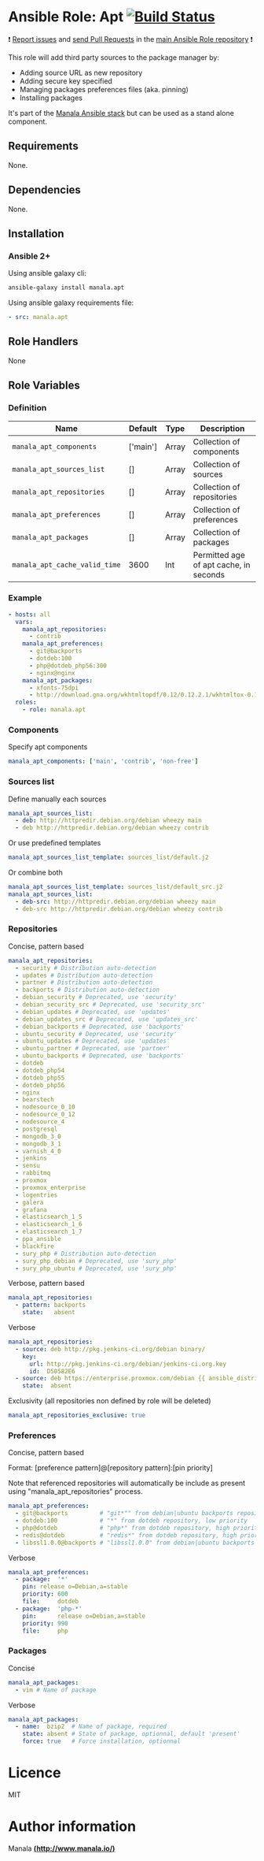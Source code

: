# Ansible Role: Apt [![Build Status](https://travis-ci.org/manala/ansible-role-apt.svg?branch=master)](https://travis-ci.org/manala/ansible-role-apt)

:exclamation: [Report issues](https://github.com/manala/ansible-roles/issues) and [send Pull Requests](https://github.com/manala/ansible-roles/pulls) in the [main Ansible Role repository](https://github.com/manala/ansible-roles) :exclamation:

This role will add third party sources to the package manager by:
- Adding source URL as new repository
- Adding secure key specified
- Managing packages preferences files (aka. pinning)
- Installing packages

It's part of the [Manala Ansible stack](http://www.manala.io) but can be used as a stand alone component.

## Requirements

None.

## Dependencies

None.

## Installation

### Ansible 2+

Using ansible galaxy cli:

```bash
ansible-galaxy install manala.apt
```

Using ansible galaxy requirements file:

```yaml
- src: manala.apt
```

## Role Handlers

None

## Role Variables

### Definition

| Name                          | Default  | Type  | Description                            |
| ----------------------------- | -------- | ----- | -------------------------------------- |
| `manala_apt_components`       | ['main'] | Array | Collection of components               |
| `manala_apt_sources_list`     | []       | Array | Collection of sources                  |
| `manala_apt_repositories`     | []       | Array | Collection of repositories             |
| `manala_apt_preferences`      | []       | Array | Collection of preferences              |
| `manala_apt_packages`         | []       | Array | Collection of packages                 |
| `manala_apt_cache_valid_time` | 3600     | Int   | Permitted age of apt cache, in seconds |

### Example

```yaml
- hosts: all
  vars:
    manala_apt_repositories:
      - contrib
    manala_apt_preferences:
      - git@backports
      - dotdeb:100
      - php@dotdeb_php56:300
      - nginx@nginx
    manala_apt_packages:
      - xfonts-75dpi
      - http://download.gna.org/wkhtmltopdf/0.12/0.12.2.1/wkhtmltox-0.12.2.1_linux-{{ ansible_distribution_release }}-amd64.deb
  roles:
    - role: manala.apt
```

### Components

Specify apt components

```yaml
manala_apt_components: ['main', 'contrib', 'non-free']
```

### Sources list

Define manually each sources

```yaml
manala_apt_sources_list:
  - deb: http://httpredir.debian.org/debian wheezy main
  - deb http://httpredir.debian.org/debian wheezy contrib
```

Or use predefined templates

```yaml
manala_apt_sources_list_template: sources_list/default.j2
```

Or combine both

```yaml
manala_apt_sources_list_template: sources_list/default_src.j2
manala_apt_sources_list:
  - deb-src: http://httpredir.debian.org/debian wheezy main
  - deb-src http://httpredir.debian.org/debian wheezy contrib
```

### Repositories

Concise, pattern based

```yaml
manala_apt_repositories:
  - security # Distribution auto-detection
  - updates # Distribution auto-detection
  - partner # Distribution auto-detection
  - backports # Distribution auto-detection
  - debian_security # Deprecated, use 'security'
  - debian_security_src # Deprecated, use 'security_src'
  - debian_updates # Deprecated, use 'updates'
  - debian_updates_src # Deprecated, use 'updates_src'
  - debian_backports # Deprecated, use 'backports'
  - ubuntu_security # Deprecated, use 'security'
  - ubuntu_updates # Deprecated, use 'updates'
  - ubuntu_partner # Deprecated, use 'partner'
  - ubuntu_backports # Deprecated, use 'backports'
  - dotdeb
  - dotdeb_php54
  - dotdeb_php55
  - dotdeb_php56
  - nginx
  - bearstech
  - nodesource_0_10
  - nodesource_0_12
  - nodesource_4
  - postgresql
  - mongodb_3_0
  - mongodb_3_1
  - varnish_4_0
  - jenkins
  - sensu
  - rabbitmq
  - proxmox
  - proxmox_enterprise
  - logentries
  - galera
  - grafana
  - elasticsearch_1_5
  - elasticsearch_1_6
  - elasticsearch_1_7
  - ppa_ansible
  - blackfire
  - sury_php # Distribution auto-detection
  - sury_php_debian # Deprecated, use 'sury_php'
  - sury_php_ubuntu # Deprecated, use 'sury_php'
```

Verbose, pattern based

```yaml
manala_apt_repositories:
  - pattern: backports
    state:   absent
```

Verbose

```yaml
manala_apt_repositories:
  - source: deb http://pkg.jenkins-ci.org/debian binary/
    key:
      url: http://pkg.jenkins-ci.org/debian/jenkins-ci.org.key
      id:  D50582E6
  - source: deb https://enterprise.proxmox.com/debian {{ ansible_distribution_release }} pve-enterprise
    state:  absent
```

Exclusivity (all repositories non defined by role will be deleted)

```yaml
manala_apt_repositories_exclusive: true
```

### Preferences

Concise, pattern based

Format: [preference pattern]@[repository pattern]:[pin priority]

Note that referenced repositories will automatically be include as present using "manala_apt_repositories" process.

```yaml
manala_apt_preferences:
  - git@backports         # "git*"" from debian|ubuntu backports repository, high priority
  - dotdeb:100            # "*" from dotdeb repository, low priority
  - php@dotdeb            # "php*" from dotdeb repository, high priority
  - redis@dotdeb          # "redis*" from dotdeb repository, high priority
  - libssl1.0.0@backports # "libssl1.0.0" from debian|ubuntu backports repository, high priority (in this case "libssl1.0.0" is not a pre-defined preference pattern; as a matter of consequence the package is directly used)
```

Verbose

```yaml
manala_apt_preferences:
  - package:  '*'
    pin: release o=Debian,a=stable
    priority: 600
    file:     dotdeb
  - package:  'php-*'
    pin:      release o=Debian,a=stable
    priority: 990
    file:     php
```

### Packages

Concise

```yaml
manala_apt_packages:
  - vim # Name of package
```

Verbose

```yaml
manala_apt_packages:
  - name:  bzip2  # Name of package, required
    state: absent # State of package, optionnal, default 'present'
    force: true   # Force installation, optionnal
```

# Licence

MIT

# Author information

Manala [**(http://www.manala.io/)**](http://www.manala.io)
